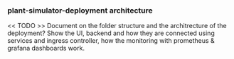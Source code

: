 ### plant-simulator-deployment architecture

<< TODO >> Document on the folder structure and the architrecture of the deployment? Show the UI, backend and how they are connected using
services and ingress controller, how the monitoring with prometheus & grafana dashboards work.
